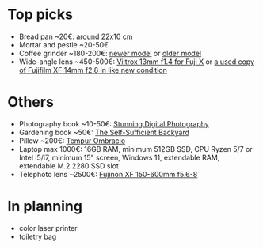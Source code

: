 # Top picks

- Bread pan ~20€: [around 22x10 cm](https://chezmarius.fi/tuote/paderno-alumiininen-leipavuoka-26-x-10cm-15l/)
- Mortar and pestle ~20-50€
- Coffee grinder ~180-200€: [newer model](https://www.crema.fi/fi/products/baratza/encore-esp/11729) or [older model](https://www.crema.fi/fi/products/baratza/encore/2293)
- Wide-angle lens ~450-500€: [Viltrox 13mm f1.4 for Fuji X](https://www.fotonordic.fi/product/117568/viltrox-13mm-f14-xf-af-fuji-x) or [a used copy of Fujifilm XF 14mm f2.8 in like new condition](https://www.mpb.com/en-eu/product/fujifilm-xf-14mm-f-2-8-r)

# Others

- Photography book ~10-50€: [Stunning Digital Photography](https://northrup.photo/product/stunning-digital-photography/)
- Gardening book ~50€: [The Self-Sufficient Backyard](https://self-sufficient-backyard.com/my-book/)
- Pillow ~200€: [Tempur Ombracio](https://fi.tempur.com/tyyny-FISMARTOMBRACIOM.html)
- Laptop max 1000€: 16GB RAM, minimum 512GB SSD, CPU Ryzen 5/7 or Intel i5/i7, minimum 15" screen, Windows 11, extendable RAM, extendable M.2 2280 SSD slot
- Telephoto lens ~2500€: [Fujinon XF 150-600mm f5.6-8](https://www.fotonordic.fi/product/117743/fujifilm-fujinon-xf-150-600mmf56-8-r-lm-ois-wr)

# In planning

- color laser printer
- toiletry bag





